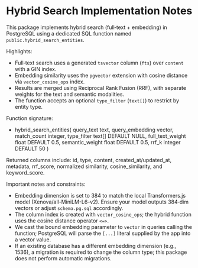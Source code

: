 # Hybrid Search Implementation Notes

This package implements hybrid search (full‑text + embedding) in PostgreSQL using a dedicated SQL function named `public.hybrid_search_entities`.

Highlights:

- Full‑text search uses a generated `tsvector` column (`fts`) over `content` with a GIN index.
- Embedding similarity uses the `pgvector` extension with cosine distance via `vector_cosine_ops` index.
- Results are merged using Reciprocal Rank Fusion (RRF), with separate weights for the text and semantic modalities.
- The function accepts an optional `type_filter` (`text[]`) to restrict by entity type.

Function signature:

- hybrid_search_entities(
  query_text text,
  query_embedding vector,
  match_count integer,
  type_filter text[] DEFAULT NULL,
  full_text_weight float DEFAULT 0.5,
  semantic_weight float DEFAULT 0.5,
  rrf_k integer DEFAULT 50
  )

Returned columns include: id, type, content, created_at/updated_at, metadata, rrf_score, normalized similarity, cosine_similarity, and keyword_score.

Important notes and constraints:

- Embedding dimension is set to 384 to match the local Transformers.js model (Xenova/all-MiniLM-L6-v2). Ensure your model outputs 384‑dim vectors or adjust `schema.pg.sql` accordingly.
- The column index is created with `vector_cosine_ops`; the hybrid function uses the cosine distance operator `<=>`.
- We cast the bound embedding parameter to `vector` in queries calling the function; PostgreSQL will parse the `[...]` literal supplied by the app into a vector value.
- If an existing database has a different embedding dimension (e.g., 1536), a migration is required to change the column type; this package does not perform automatic migrations.
